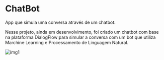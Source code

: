 # ChatBot
App que simula uma conversa através de um chatbot.

Nesse projeto, ainda em desenvolvimento, foi criado um chatbot com base na plataforma DialogFlow para simular a conversa com um bot que utiliza Marchine Learning e Processamento de Linguagem Natural.

![img1](https://user-images.githubusercontent.com/54283401/173475288-fa855b49-0c03-4f1a-995f-c0136e69324e.png)
